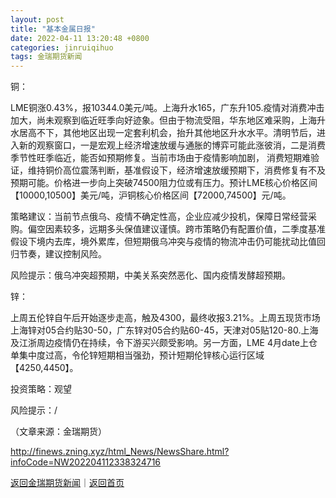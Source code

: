 ```yaml
---
layout: post
title: "基本金属日报"
date: 2022-04-11 13:20:48 +0800
categories: jinruiqihuo
tags: 金瑞期货新闻
---
```

<p>铜：</p>
 <p>LME铜涨0.43%，报10344.0美元/吨。上海升水165，广东升105.疫情对消费冲击加大，尚未观察到临近旺季向好迹象。但由于物流受阻，华东地区难采购，上海升水居高不下，其他地区出现一定套利机会，抬升其他地区升水水平。清明节后，进入新的观察窗口，一是宏观上经济增速放缓与通胀的博弈可能此涨彼消，二是消费季节性旺季临近，能否如预期修复。当前市场由于疫情影响加剧， 消费短期难验证，维持铜价高位震荡判断，基准假设下，经济增速放缓预期下，消费修复有不及预期可能。价格进一步向上突破74500阻力位或有压力。预计LME核心价格区间【10000,10500】美元/吨，沪铜核心价格区间【72000,74500】元/吨。</p>
 <p>策略建议：当前节点俄乌、疫情不确定性高，企业应减少投机，保障日常经营采购。偏空因素较多，远期多头保值建议谨慎。跨市策略仍有配置价值，二季度基准假设下境内去库，境外累库，但短期俄乌冲突与疫情的物流冲击仍可能扰动比值回归节奏，建议控制风险。</p>
 <p>风险提示：俄乌冲突超预期，中美关系突然恶化、国内疫情发酵超预期。</p>
 <p>锌：</p>
 <p>上周五伦锌自午后开始逐步走高，触及4300，最终收报3.21%。上周五现货市场上海锌对05合约贴30-50，广东锌对05合约贴60-45，天津对05贴120-80.上海及江浙周边疫情仍在持续，令下游买兴颇受影响。另一方面，LME 4月date上仓单集中度过高，令伦锌短期相当强劲，预计短期伦锌核心运行区域【4250,4450】。</p>
 <p>投资策略：观望</p>
 <p>风险提示：/</p><p class="em_media">（文章来源：金瑞期货）</p>

<http://finews.zning.xyz/html_News/NewsShare.html?infoCode=NW202204112338324716>

[返回金瑞期货新闻](//finews.withounder.com/category/jinruiqihuo.html)｜[返回首页](//finews.withounder.com/)